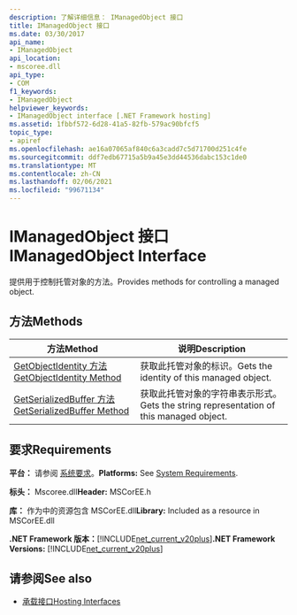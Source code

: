 ```yaml
---
description: 了解详细信息： IManagedObject 接口
title: IManagedObject 接口
ms.date: 03/30/2017
api_name:
- IManagedObject
api_location:
- mscoree.dll
api_type:
- COM
f1_keywords:
- IManagedObject
helpviewer_keywords:
- IManagedObject interface [.NET Framework hosting]
ms.assetid: 1fbbf572-6d28-41a5-82fb-579ac90bfcf5
topic_type:
- apiref
ms.openlocfilehash: ae16a07065af840c6a3cadd7c5d71700d251c4fe
ms.sourcegitcommit: ddf7edb67715a5b9a45e3dd44536dabc153c1de0
ms.translationtype: MT
ms.contentlocale: zh-CN
ms.lasthandoff: 02/06/2021
ms.locfileid: "99671134"
---
```

# <a name="imanagedobject-interface"></a><span data-ttu-id="ce514-103">IManagedObject 接口</span><span class="sxs-lookup"><span data-stu-id="ce514-103">IManagedObject Interface</span></span>

<span data-ttu-id="ce514-104">提供用于控制托管对象的方法。</span><span class="sxs-lookup"><span data-stu-id="ce514-104">Provides methods for controlling a managed object.</span></span>  
  
## <a name="methods"></a><span data-ttu-id="ce514-105">方法</span><span class="sxs-lookup"><span data-stu-id="ce514-105">Methods</span></span>  
  
|<span data-ttu-id="ce514-106">方法</span><span class="sxs-lookup"><span data-stu-id="ce514-106">Method</span></span>|<span data-ttu-id="ce514-107">说明</span><span class="sxs-lookup"><span data-stu-id="ce514-107">Description</span></span>|  
|------------|-----------------|  
|[<span data-ttu-id="ce514-108">GetObjectIdentity 方法</span><span class="sxs-lookup"><span data-stu-id="ce514-108">GetObjectIdentity Method</span></span>](imanagedobject-getobjectidentity-method.md)|<span data-ttu-id="ce514-109">获取此托管对象的标识。</span><span class="sxs-lookup"><span data-stu-id="ce514-109">Gets the identity of this managed object.</span></span>|  
|[<span data-ttu-id="ce514-110">GetSerializedBuffer 方法</span><span class="sxs-lookup"><span data-stu-id="ce514-110">GetSerializedBuffer Method</span></span>](imanagedobject-getserializedbuffer-method.md)|<span data-ttu-id="ce514-111">获取此托管对象的字符串表示形式。</span><span class="sxs-lookup"><span data-stu-id="ce514-111">Gets the string representation of this managed object.</span></span>|  
  
## <a name="requirements"></a><span data-ttu-id="ce514-112">要求</span><span class="sxs-lookup"><span data-stu-id="ce514-112">Requirements</span></span>  

 <span data-ttu-id="ce514-113">**平台：** 请参阅 [系统要求](../../get-started/system-requirements.md)。</span><span class="sxs-lookup"><span data-stu-id="ce514-113">**Platforms:** See [System Requirements](../../get-started/system-requirements.md).</span></span>  
  
 <span data-ttu-id="ce514-114">**标头：** Mscoree.dll</span><span class="sxs-lookup"><span data-stu-id="ce514-114">**Header:** MSCorEE.h</span></span>  
  
 <span data-ttu-id="ce514-115">**库：** 作为中的资源包含 MSCorEE.dll</span><span class="sxs-lookup"><span data-stu-id="ce514-115">**Library:** Included as a resource in MSCorEE.dll</span></span>  
  
 <span data-ttu-id="ce514-116">**.NET Framework 版本：**[!INCLUDE[net_current_v20plus](../../../../includes/net-current-v20plus-md.md)]</span><span class="sxs-lookup"><span data-stu-id="ce514-116">**.NET Framework Versions:** [!INCLUDE[net_current_v20plus](../../../../includes/net-current-v20plus-md.md)]</span></span>  
  
## <a name="see-also"></a><span data-ttu-id="ce514-117">请参阅</span><span class="sxs-lookup"><span data-stu-id="ce514-117">See also</span></span>

- [<span data-ttu-id="ce514-118">承载接口</span><span class="sxs-lookup"><span data-stu-id="ce514-118">Hosting Interfaces</span></span>](hosting-interfaces.md)
